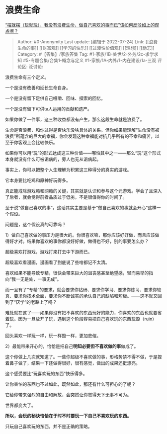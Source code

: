 # 浪费生命
[“摆就摆（玩就玩），我没有浪费生命，做自己喜欢的事而已”该如何反驳如上的观点呢？](https://www.zhihu.com/question/530697371/answer/2589592244)

> Author: #0-Anonymity
> Last update: [编辑于 2022-07-24]
> Link: [[浪费生命的事]] [[财富观]] [[学习的快乐]] [[过渡性价值观]] [[理想]] [[励志]]
> Category: #【答集】/家族答集
> Tag: #1-家族/1B-处世/2-外务/2c-求学求知  #5-专题合集/合集1-概念与定义 #1-家族/1A-内外/1-内在建设/1a-三观
> 评论区:
> 泛讨论:

浪费生命有三个定义。

一个是没有改善和延长生命自身。

一个是没有留下足供自己咀嚼、回味、探索的回忆。

一个是没有留下可供ta人运用的贡献和遗产。

如果你做了一件事，这三种收益都没有产生，那么这段生命就是浪费了。

生命是否浪费，和你过得是否快乐没啥具体的关系。但你如果能理解“生命没有被浪费”所蕴含的巨大的幸福，你会发现这种幸福能对抗几乎所有的不幸和痛苦，以至于你客观上会比较快乐。

如果你可以用“玩”的形式达成这三种价值——哪怕其中之一——那么“玩“这个形式本身就没有什么可被诟病的，旁人也无从诟病起。

事实上，你可以把整个人生理解为积累这三种得分的真实的游戏。

它本身要比吃鸡和原神好玩得多。

真正能戒除游戏瘾和网瘾的关键，其实就是认识和参与这个元游戏。学会了且深入了后者，就会觉得前者品质过于低劣，不是很值得你的时间了。

至于说“做自己喜欢的事”，这话其实主要是基于“做自己喜欢的事就会开心”这样一个假设。

问题是，这个假设真的可靠吗？

1）做自己喜欢做的事压力是很大的。你很喜欢嘛，那你应该好好做，而且应该做得好才对。结果你喜欢的事你都没好好做，做得也不好，别的事要怎么办？

超级喜欢打游戏，游戏打来打去中下游而已。

超级喜欢看漫画，漫画看了到底说了些啥都记不太清。

喜欢如果不能导致专精，很快会带来巨大的沮丧感甚至绝望感，轻而易举的指向“我一无是处，一事无成”。

而一旦有了“专精”的要求，就会要求你钻研、要求你学习、要求你练习、要求你较真、要求你技术全面，要求你不断诚实的承认自己的缺陷和短板。——这不就又回到了“厌学”的老路上了吗？

难处就在这了——如果你没有把不喜欢的东西玩好的能力，你喜欢的东西也就要省着玩。因为一旦放开了玩，遇到这个阶段容易把自己喜欢玩的东西玩毁（ruin）了。

回头喜欢一样玩一样，玩一样毁一样，更加悲催。

2）最能带来开心的，恰恰是把自己**明知必要但不喜欢做的事**做成了。

这个你做上几次就知道了。一些你超级不喜欢做的事，形格势禁不得不做，于是捏着鼻子做了，结果一下还做得很好，很有感觉，做出的成果还挺漂亮。

这个感受要比“玩喜欢玩的东西”快乐得多。

让你害怕的东西也不过如此，既然如此，那还有什么可担心的了呢？

它给你带来强烈的自由和解放，会突然让你觉得天下无事不可为。

世界都变大了。

**所以，会玩的秘诀恰恰在于时不时要玩一下自己不喜欢玩的东西。**

只玩自己喜欢玩的东西，并不是正确的策略。
